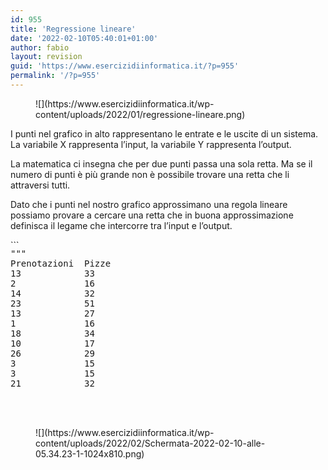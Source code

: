 ```yaml
---
id: 955
title: 'Regressione lineare'
date: '2022-02-10T05:40:01+01:00'
author: fabio
layout: revision
guid: 'https://www.esercizidiinformatica.it/?p=955'
permalink: '/?p=955'
---
```


<figure class="wp-block-image size-full">![](https://www.esercizidiinformatica.it/wp-content/uploads/2022/01/regressione-lineare.png)</figure>I punti nel grafico in alto rappresentano le entrate e le uscite di un sistema. La variabile X rappresenta l’input, la variabile Y rappresenta l’output.

La matematica ci insegna che per due punti passa una sola retta. Ma se il numero di punti è più grande non è possibile trovare una retta che li attraversi tutti.

Dato che i punti nel nostro grafico approssimano una regola lineare possiamo provare a cercare una retta che in buona approssimazione definisca il legame che intercorre tra l’input e l’output.

<div class="wp-block-simple-code-block-ace" style="height: 250px; position:relative; margin-bottom: 50px;">```
<pre class="wp-block-simple-code-block-ace" data-copy="false" data-fontsize="14" data-lines="Infinity" data-mode="python" data-showlines="true" data-theme="monokai" style="position:absolute;top:0;right:0;bottom:0;left:0">"""
Prenotazioni  Pizze
13            33
2             16
14            32
23            51
13            27
1             16
18            34
10            17
26            29
3             15
3             15
21            32
7             22
22            37
2             13
27            44
6             16
10            21
18            37
15            30
9             26
26            34
8             23
15            39
10            27
21            37
5             17
6             18
13            25
13            23
"""



prenotazioni_x = [13,2 ,14,23,13,1 ,18,10,26,3 ,3 ,21,7 ,22,2 ,27,6 ,10,18,15,9 ,26,8 ,15,10,21,5 ,6 ,13,13]
pizze_y = [33,16,32,51,27,16,34,17,29,15,15,32,22,37,13,44,16,21,37,30,26,34,23,39,27,37,17,18,25,23]

# la funzione predici consiste nell'applicazione
# di una legge lineare
def predici(x, w):
    return x * w

# Errore quadratico medio o devizione standard
def costo(X, Y, w):
    i = 0
    somma = 0
    for i in range(len(X)):
        somma = somma + (predici(X[i], w) - Y[i]) ** 2
    return somma / len(X)
    
# la funzione allena calcola il costo di una retta
# con un coefficiente angolare lievemente modificato
# per vedere se modificandolo il costo sale o scende
def allena(X, Y, num_iterazioni, lr):
    w = 0
    for i in range(num_iterazioni):
        costo_corrente = costo(X, Y, w)
        print("iterazione", i, "costo", costo_corrente)
        if costo(X, Y, w + lr) < costo_corrente:
            w = w + lr
        elif costo(X, Y, w - lr) < costo_corrente:
            w = w - lr            
        else:
            return w


w = allena(prenotazioni_x, pizze_y, 10000, 0.01)

print("Peso ottenuto:", w)

prenotazioni = int(input("Scrivi il numero di prenotazioni di questa sera: "))
pizze = predici(prenotazioni, w)

print("Predico che venderai", pizze, "stasera")

```

</div>La funzione **predici**, realizza la vera e propria predizione che in questo caso consiste nell’applicare una legge lineare. Dato un certo numero di prenotazioni, la funzione predici cerca di indovinare il numero di pizze che verranno vendute quella sera.

Utlizziamo ora la libreria numpy per rendere i calcoli più veloce e la libreria seaborn per visualizzare il grafico contenente dati e retta trovata.

<div class="wp-block-simple-code-block-ace" style="height: 250px; position:relative; margin-bottom: 50px;">```
<pre class="wp-block-simple-code-block-ace" data-copy="false" data-fontsize="14" data-lines="Infinity" data-mode="python" data-showlines="true" data-theme="monokai" style="position:absolute;top:0;right:0;bottom:0;left:0">import numpy as np


def predici(X, w):
    return X * w


def costo(X, Y, w):
    return np.average((predici(X, w) - Y) ** 2)


def allena(X, Y, iterations, lr):
    w = 0
    for i in range(iterations):
        current_loss = costo(X, Y, w)
        print("Iteration %4d => Loss: %.6f" % (i, current_loss))

        if costo(X, Y, w + lr) < current_loss:
            w += lr
        elif costo(X, Y, w - lr) < current_loss:
            w -= lr
        else:
            return w

    raise Exception("Couldn't converge within %d iterations" % iterations)


# Iniizializza i dati
X = np.array([13,2 ,14,23,13,1 ,18,10,26,3 ,3 ,21,7 ,22,2 ,27,6 ,10,18,15,9 ,26,8 ,15,10,21,5 ,6 ,13,13])
Y = np.array([33,16,32,51,27,16,34,17,29,15,15,32,22,37,13,44,16,21,37,30,26,34,23,39,27,37,17,18,25,23])

# Allena il sistema
w = allena(X, Y, iterations=10000, lr=0.01)
print("\nw=%.3f" % w)

# predici il numero di pizze
print("predizione: x=%d => y=%.2f" % (20, predici(20, w)))

# Disegna il grafico
import matplotlib.pyplot as plt
import seaborn as sns
sns.set()
plt.plot(X, Y, "bo")
plt.xticks(fontsize=15)
plt.yticks(fontsize=15)
plt.xlabel("Prenotazioni", fontsize=20)
plt.ylabel("Pizze", fontsize=20)
x_edge, y_edge = 50, 50
plt.axis([0, x_edge, 0, y_edge])
plt.plot([0, x_edge], [0, predici(x_edge, w)], linewidth=1.0, color="g")
plt.show()
```

</div><figure class="wp-block-image size-large">![](https://www.esercizidiinformatica.it/wp-content/uploads/2022/02/Schermata-2022-02-10-alle-05.34.23-1-1024x810.png)</figure>